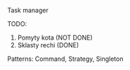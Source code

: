 Task manager

TODO:

1) Pomyty kota (NOT DONE)
2) Sklasty rechi (DONE)

Patterns: Command, Strategy, Singleton

